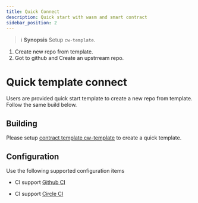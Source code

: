 ```yaml
---
title: Quick Connect
description: Quick start with wasm and smart contract
sidebar_position: 2
---
```

>:information_source: **Synopsis**
Setup `cw-template`.
1. Create new repo from template.
1. Got to github and Create an upstrream repo.

# Quick template connect
Users are provided quick start template to create a new repo from template. Follow the same build below.

## Building

Please setup [contract template cw-template](https://github.com/CosmWasm/cw-template?ref=morioh.com&utm_source=morioh.com) to create a quick template.

## Configuration

Use the following supported configuration items
- CI support [Github CI](https://github.com/CosmWasm/cw-template/blob/main/.github/workflows/Basic.yml)

- CI support [Circle CI](https://github.com/CosmWasm/cw-template/blob/main/.circleci/config.yml)

